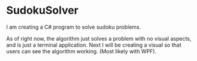 # SudokuSolver

I am creating a C# program to solve sudoku problems.

As of right now, the algorithm just solves a problem with no visual aspects, and is just a terminal application.
Next I will be creating a visual so that users can see the algorithm working. (Most likely with WPF).

